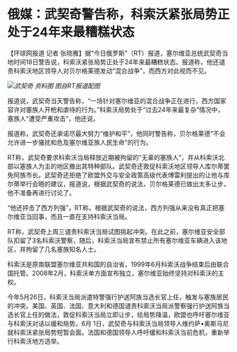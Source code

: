 

# 俄媒：武契奇警告称，科索沃紧张局势正处于24年来最糟糕状态

【环球网报道 记者
张晓雅】据“今日俄罗斯”（RT）报道，塞尔维亚总统武契奇当地时间18日警告说，科索沃紧张局势正处于24年来最糟糕状态。报道称，他还谴责科索沃地区领导人对贝尔格莱德发动“混合战争”，而西方对此视而不见。

![](https://inews.gtimg.com/om_bt/OQmp3QaRkIUeI08rKXOJVc0_uQygbNgSMmFF1jH1-jeA0AA/1000)_武契奇
资料图 图自RT报道配图_

报道说，武契奇当天警告称，“一场针对塞尔维亚的混合战争正在进行，西方国家容许对塞族人开枪和虐待的行为。”科索沃局势处于“过去24年来最复杂”情况中，塞族人“遭受严重攻击”，他还说。

报道称，武契奇还承诺尽最大努力“维护和平”，他同时警告称，贝尔格莱德“不会允许进一步骚扰和危及塞尔维亚族人民生命”的行为。

RT称，武契奇要求科索沃当局释放近期被拘留的“无辜的塞族人”，并从科索沃北部以塞族人为主的地区撤出其特种部队。武契奇还敦促科索沃地区领导人库尔蒂罢免阿族市长。武契奇还拒绝了欧盟外交与安全政策高级代表博雷利提出的让他与库尔蒂举行会晤的建议，报道说，根据武契奇的说法，贝尔格莱德已做出太多让步，他不准备再进行讨论了。

“他还抨击了西方列强”，RT称，根据武契奇的说法，西方列强从来没有真正把塞尔维亚当回事，而且一直在支持科索沃当局。

RT称，武契奇上周三谴责科索沃当局试图挑起冲突。在此之前，塞尔维亚安全部队扣留了3名科索沃警察，随后，科索沃当局宣布禁止所有塞尔维亚车辆进入该地区，并拘留了几名塞族知名人士。

科索沃是原南联盟塞尔维亚共和国的自治省，1999年6月科索沃战争结束后由联合国托管。2008年2月，科索沃单方面宣布独立，塞尔维亚始终坚持对科索沃的主权。

今年5月26日，科索沃当局派遣特警强行护送阿族当选长官上任，触发与塞族居民的冲突。美国、英国、法国、意大利和德国谴责科索沃当局派警察强行护送阿族当选长官上任的做法，敦促科索沃当局立即让步，给局势降温，欧盟也呼吁塞尔维亚与科索沃对话以缓和局势。6月
1日，武契奇与科索沃当局领导人维约萨•奥斯马尼就科索沃紧张局势短暂会面。法国和德国领导人呼吁缓和科索沃当前危机，重新举行科索沃地方选举。

